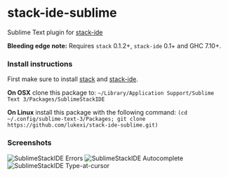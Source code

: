 # stack-ide-sublime

Sublime Text plugin for [stack-ide](https://github.com/commercialhaskell/stack-ide)

**Bleeding edge note:** Requires `stack` 0.1.2+, `stack-ide` 0.1+ and GHC 7.10+.


### Install instructions

First make sure to install [stack](https://github.com/commercialhaskell/stack#user-content-how-to-install)
and [stack-ide](https://github.com/commercialhaskell/stack-ide).

**On OSX** clone this package to:
`~/Library/Application Support/Sublime Text 3/Packages/SublimeStackIDE`

**On Linux** install this package with the following command:
`(cd ~/.config/sublime-text-3/Packages; git clone https://github.com/lukexi/stack-ide-sublime.git)`


### Screenshots

![SublimeStackIDE Errors](http://lukexi.github.io/RawhideErrors.png)
![SublimeStackIDE Autocomplete](http://lukexi.github.io/RawhideAutocomplete.png)
![SublimeStackIDE Type-at-cursor](http://lukexi.github.io/RawhideTypeAtCursor.png)


